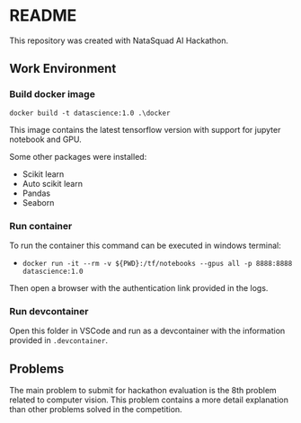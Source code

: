 # README

This repository was created with NataSquad AI Hackathon.

## Work Environment

### Build docker image

`docker build -t datascience:1.0 .\docker`

This image contains the latest tensorflow version with support for jupyter notebook and GPU.

Some other packages were installed:

- Scikit learn
- Auto scikit learn
- Pandas
- Seaborn

### Run container

To run the container this command can be executed in windows terminal:

- `docker run -it --rm -v ${PWD}:/tf/notebooks --gpus all -p 8888:8888 datascience:1.0`

Then open a browser with the authentication link provided in the logs.

### Run devcontainer

Open this folder in VSCode and run as a devcontainer with the information provided in `.devcontainer`.

## Problems

The main problem to submit for hackathon evaluation is the 8th problem related to computer vision. This problem contains a more detail explanation than other problems solved in the competition.
